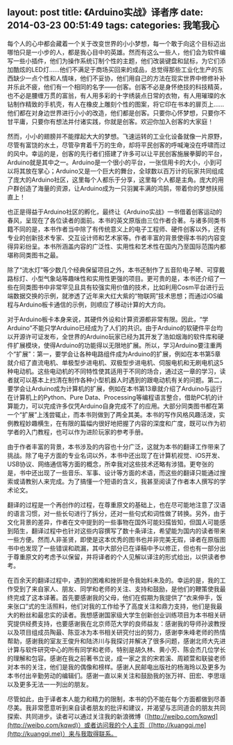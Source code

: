 layout: post
title: 《Arduino实战》译者序
date: 2014-03-23 00:51:49
tags:
categories: 我笔我心
---

每个人的心中都会藏着一个关于改变世界的小小梦想，每一个敢于向这个目标迈出哪怕只是一小步的人，都是我心目中的英雄。然而有这么一些人，他们会为软件编写一些小插件，他们为操作系统订制个性的主题，他们改装键盘和鼠标，为它们添加酷炫的LED灯……他们不满足于商场买回来的成品，总觉得那些工业化生产的东西缺少一点个性和人情味，他们不妥协，他们用自己的方法在现实世界中修修补补并乐此不疲，他们有一个相同的名字——创客。创客不必是身怀绝技的科技精英，也不必是腰缠万贯的富翁，有人用多彩的十字绣装点日常的衣物，有人用璀璨的水钻制作精致的手机壳，有人在橡皮上雕刻个性的图案，将它印在书本的扉页上……他们都在对身边世界进行小小的改造，他们都是创客。只要你心怀梦想，只要你不甘平庸，只要你有想法并付诸实践，你就是创客。欢迎你加入创客的大家庭！

<!--more-->

然而，小小的翅膀并不能撑起大大的梦想。飞速运转的工业化设备就像一片原野，尽管有富饶的水土，尽管孕育着千万的生命，却将平民创客的呼喊淹没在呼啸而过的风中。幸运的是，创客的先行者们搭建了许多可以让平民创客施展拳脚的平台，Arduino就是其中之一。Arduino是一个很小的平台，一张信用卡的大小，小到可以将其放在掌心；Arduino又是一个巨大的舞台，全球数以百万计的玩家共同组成了庞大的Arduino社区，这里每个人都乐于分享，这里每个人都是主角。庞大的用户群创造了海量的资源，让Arduino成为一只羽翼丰满的鸿鹄，带着你的梦想扶摇直上！

也正是得益于Arduino社区的孵化，最终让《Arduino实战》一书借着创客运动的春风，呈现在了各位读者的面前。本书的英文原版由三位作者合著。与诸多同类书籍不同的是，本书作者当中除了有传统意义上的电子工程师、硬件创客以外，还有专业的创新技术专家、交互设计师和艺术家等。作者丰富的背景使得本书的内容变得异彩纷呈。本书所涵盖内容的广泛性、实用性和艺术性在国内乃至国际范围内都堪称同类图书之最。

除了“流水灯”等少数几个经典保留项目之外，本书还制作了五音阶电子琴、可穿戴路标灯、小型气象站等趣味性和实用性更强的项目。更可贵的是，本书还介绍了一些在同类图书中非常罕见且具有较强实用价值的技术，比如利用Cosm平台进行云端数据交换的示例，就渗透了近年来大红大紫的“物联网”技术思想；而通过iOS编程与Arduino板卡通信的示例，则顺应了移动计算的大方向。

对于Arduino板卡本身来说，其硬件外设和计算资源都非常有限。因此，“学Arduino”不能只学Arduino已经成为了人们的共识。由于Arduino的软硬件平台均以开源许可证发布，全世界的Arduino玩家已经为其开发了浩如烟海的软件库和硬件扩展模块，使得Arduino的功能得以无限地扩展。所以，学习Arduino要注重两个“扩展”：第一，要学会让各种电路组件成为Arduino的扩展，例如在本书第5章就介绍了直流电机、单极型步进电机、双极型步进电机、伺服电机和无刷电机这5种电动机。这些电动机的不同特性使其适用于不同的场合，通过这一章的学习，读者就可以基本上扫清在制作各种小型机器人时遇到的跟电动机有关的问题。第二，要学会让Arduino成为计算机的扩展，例如在本书第13章就介绍了Arduino与运行在计算机上的Python、Pure Data、Processing等编程语言整合，借助PC机的计算能力，可以完成许多仅凭Arduino自身完成不了的应用。大部分同类图书都在第一个“扩展”上浅尝辄止，而本书则做到了两全其美。本书的写作风格风趣活泼，实例教程妙趣横生，在有限的篇幅内很好地把握了内容的深度和广度，既可以作为初学者的入门教程，也可以作为进阶玩家的参考手册。

由于作者丰富的背景，本书涉及的内容也十分广泛，这就为本书的翻译工作带来了挑战。除了电子方面的专业名词以外，本书中还出现了在计算机视觉、iOS开发、USB协议、网络通信等方面的概念，所幸我对这些技术还略有涉猎。更夸张的是，书中还出现了一些音乐、军事、设计等方面的术语，而这些的翻译只能通过搜索或请教别人来完成。为了搞懂一个短语的含义，我甚至阅读了作者本人撰写的学术论文。

翻译的过程是一个再创作的过程，在尊重原文的基础上，也在尽可能地注意了汉语的语言习惯，对一些长句进行了拆分，还对一些句式和词性做了转换。另外，由于文化背景的差异，作者在文中提到的一些事物在国外可能妇孺皆知，但国人可能感到陌生，翻译过程中也针对这些内容撰写了数十条译注，希望能为国内的读者带来一些方便。然而人非圣贤，即使是这本优秀的图书也并非完美无瑕，译者在原版图书中也发现了一些错误和疏漏，其中大部分已在译稿中予以修正，但也有一部分出于尊重原文的考虑予以保留，并将译者的个人见解以译注的形式给出，以供读者参考。

在百余天的翻译过程中，遇到的困难和挫折是令我始料未及的。幸运的是，我的工作受到了来自家人、朋友、同学和老师的关注、支持和鼓励，是他们的鞭策使我最终完成了这本译著。首先要感谢我的父母，他们在假期为我提供了“衣来伸手，饭来张口”式的生活照料，他们对我的工作给予了高度关注和鼎力支持，他们是我最大的粉丝和最忠实的读者。我想感谢国家级大学生创新创业训练项目为本书相关研究提供经费支持，也要感谢我在北京师范大学的良师益友：感谢我的导师孙波教授以及项目组成员陶最、陈亚冰为本书相关研究付出的努力，感谢李朱峰老师的热情帮助，感谢我的室友王俊升和陆济川与我探讨并解决了很多问题，感谢北师大先进计算与软件研究中心的所有同学和老师，特别是胡久林、黄小芳、陈会杰几位学长的理解和包容。感谢在我之前著书立说，成一家之言的宋若溪、周颖萱和联骏老师对本书的关注，他们是我的偶像和榜样。感谢人民邮电出版社的杨海玲以及更多为本书付出辛勤劳动的编辑们。感谢一直以来关注和鼓励我的张万祥、田宏、李思瑶以及更多无法一一列出的朋友。

尽管如此，由于译者本人能力和精力的限制，本书的仍不能在每个方面都做到尽善尽美。我非常愿意听到来自读者朋友的批评和建议，并渴望与志同道合的朋友共同探索、共同进步。读者可以通过关注我的新浪微博（[http://weibo.com/kqwd](http://weibo.com/kqwd)）或者访问我的个人主页（[http://kuangqi.me](http://kuangqi.me)）来与我取得联系。